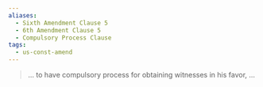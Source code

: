 ```yaml
---
aliases:
  - Sixth Amendment Clause 5
  - 6th Amendment Clause 5
  - Compulsory Process Clause
tags:
  - us-const-amend
---
```

> ... to have compulsory process for obtaining witnesses in his favor, ...

